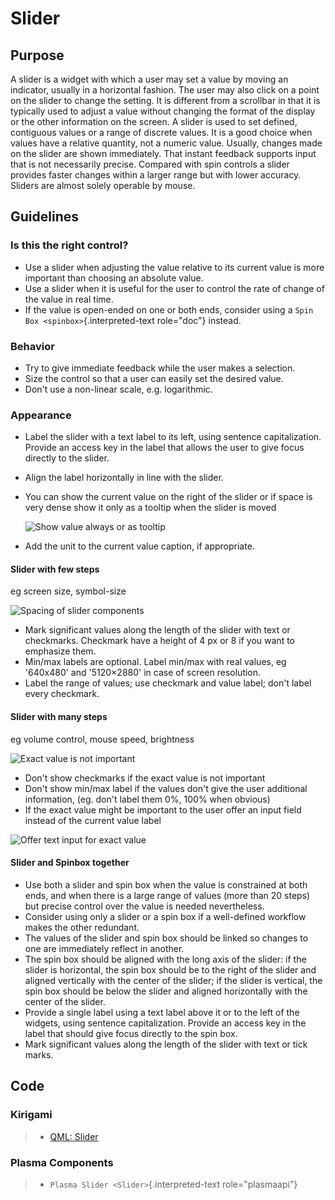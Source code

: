 Slider
======

Purpose
-------

A slider is a widget with which a user may set a value by moving an
indicator, usually in a horizontal fashion. The user may also click on a
point on the slider to change the setting. It is different from a
scrollbar in that it is typically used to adjust a value without
changing the format of the display or the other information on the
screen. A slider is used to set defined, contiguous values or a range of
discrete values. It is a good choice when values have a relative
quantity, not a numeric value. Usually, changes made on the slider are
shown immediately. That instant feedback supports input that is not
necessarily precise. Compared with spin controls a slider provides
faster changes within a larger range but with lower accuracy. Sliders
are almost solely operable by mouse.

Guidelines
----------

### Is this the right control?

-   Use a slider when adjusting the value relative to its current value
    is more important than choosing an absolute value.
-   Use a slider when it is useful for the user to control the rate of
    change of the value in real time.
-   If the value is open-ended on one or both ends, consider using a
    `Spin Box <spinbox>`{.interpreted-text role="doc"} instead.

### Behavior

-   Try to give immediate feedback while the user makes a selection.
-   Size the control so that a user can easily set the desired value.
-   Don\'t use a non-linear scale, e.g. logarithmic.

### Appearance

-   Label the slider with a text label to its left, using sentence
    capitalization. Provide an access key in the label that allows the
    user to give focus directly to the slider.

-   Align the label horizontally in line with the slider.

-   You can show the current value on the right of the slider or if
    space is very dense show it only as a tooltip when the slider is
    moved

    ![Show value always or as tooltip](/img/Slider.value.qml.png)

-   Add the unit to the current value caption, if appropriate.

#### Slider with few steps

eg screen size, symbol-size

![Spacing of slider components](/img/Slider.qml.png)

-   Mark significant values along the length of the slider with text or
    checkmarks. Checkmark have a height of 4 px or 8 if you want to
    emphasize them.
-   Min/max labels are optional. Label min/max with real values, eg
    \'640x480\' and \'5120×2880\' in case of screen resolution.
-   Label the range of values; use checkmark and value label; don\'t
    label every checkmark.

#### Slider with many steps

eg volume control, mouse speed, brightness

![Exact value is not important](/img/Slider.Volume.qml.png)

-   Don\'t show checkmarks if the exact value is not important
-   Don\'t show min/max label if the values don\'t give the user
    additional information, (eg. don\'t label them 0%, 100% when
    obvious)
-   If the exact value might be important to the user offer an input
    field instead of the current value label

![Offer text input for exact value](/img/Slider.Speed.qml.png)

#### Slider and Spinbox together

-   Use both a slider and spin box when the value is constrained at both
    ends, and when there is a large range of values (more than 20 steps)
    but precise control over the value is needed nevertheless.
-   Consider using only a slider or a spin box if a well-defined
    workflow makes the other redundant.
-   The values of the slider and spin box should be linked so changes to
    one are immediately reflect in another.
-   The spin box should be aligned with the long axis of the slider: if
    the slider is horizontal, the spin box should be to the right of the
    slider and aligned vertically with the center of the slider; if the
    slider is vertical, the spin box should be below the slider and
    aligned horizontally with the center of the slider.
-   Provide a single label using a text label above it or to the left of
    the widgets, using sentence capitalization. Provide an access key in
    the label that should give focus directly to the spin box.
-   Mark significant values along the length of the slider with text or
    tick marks.

Code
----

### Kirigami

> -   [QML:
>     Slider](https://doc.qt.io/qt-5/qml-qtquick-controls-slider.html)

### Plasma Components

> -   `Plasma Slider <Slider>`{.interpreted-text role="plasmaapi"}
